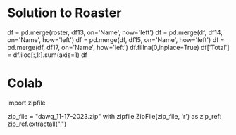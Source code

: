 # Solution to Roaster

df = pd.merge(roster, df13, on='Name', how='left')
df = pd.merge(df, df14, on='Name', how='left')
df = pd.merge(df, df15, on='Name', how='left')
df = pd.merge(df, df17, on='Name', how='left')
df.fillna(0,inplace=True)
df['Total'] = df.iloc[:,1:].sum(axis=1)
df

# Colab
import zipfile

zip_file = "dawg_11-17-2023.zip"
with zipfile.ZipFile(zip_file, 'r') as zip_ref:
    zip_ref.extractall(".")